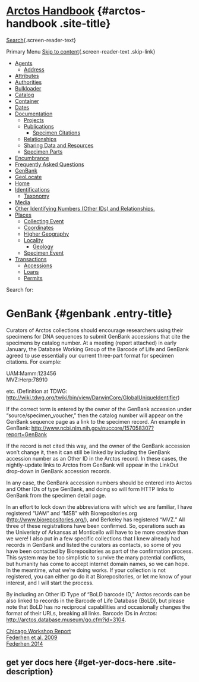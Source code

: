 <div id="page" class="hfeed site">

<div class="header-main">

[Arctos Handbook](/) {#arctos-handbook .site-title}
====================

<div class="search-toggle">

[Search](#search-container){.screen-reader-text}

</div>

Primary Menu
[Skip to content](#content){.screen-reader-text .skip-link}
<div id="primary-menu" class="nav-menu">

-   [Agents](/agent/)
    -   [Address](/agent/address/)
-   [Attributes](/attributes/)
-   [Authorities](/authorities/)
-   [Bulkloader](/bulkloader/)
-   [Catalog](/catalog/)
-   [Container](/container/)
-   [Dates](/dates/)
-   [Documentation](/documentation/)
    -   [Projects](/documentation/projects/)
    -   [Publications](/documentation/publications/)
        -   [Specimen
            Citations](/documentation/publications/specimen-citations/)
    -   [Relationships](/documentation/relationships/)
    -   [Sharing Data and Resources](/documentation/sharing-resources/)
    -   [Specimen Parts](/documentation/parts/)
-   [Encumbrance](/encumbrance/)
-   [Frequently Asked Questions](/faq/)
-   [GenBank](/how-to-genbank/)
-   [GeoLocate](/geolocate/)
-   [Home](/)
-   [Identifications](/identification/)
    -   [Taxonomy](/identification/taxonomy/)
-   [Media](/media/)
-   [Other Identifying Numbers (Other IDs)
    and Relationships.](/other-id/)
-   [Places](/places/)
    -   [Collecting Event](/places/collecting-event/)
    -   [Coordinates](/places/coordinates/)
    -   [Higher Geography](/places/higher-geography/)
    -   [Locality](/places/locality/)
        -   [Geology](/places/locality/geology/)
    -   [Specimen Event](/places/specimen-event/)
-   [Transactions](/transaction/)
    -   [Accessions](/transaction/accession/)
    -   [Loans](/transaction/loans/)
    -   [Permits](/transaction/permits/)

</div>

</div>

<div id="search-container" class="search-box-wrapper hide">

<div class="search-box">

<span class="screen-reader-text">Search for:</span>

</div>

</div>

<div id="main" class="site-main">

<div id="main-content" class="main-content">

<div id="primary" class="content-area">

<div id="content" class="site-content" role="main">

GenBank {#genbank .entry-title}
=======

<div class="entry-content">

Curators of Arctos collections should encourage researchers using their
specimens for DNA sequences to submit GenBank accessions that cite the
specimens by catalog number. At a meeting (report attached) in early
January, the Database Working Group of the Barcode of Life and GenBank
agreed to use essentially our current three-part format for specimen
citations. For example:

UAM:Mamm:123456\
MVZ:Herp:78910

etc. (Definition at TDWG:
<http://wiki.tdwg.org/twiki/bin/view/DarwinCore/GlobalUniqueIdentifier>)

If the correct term is entered by the owner of the GenBank accession
under “source/specimen\_voucher,” then the catalog number will appear on
the GenBank sequence page as a link to the specimen record. An example
in GenBank:
<http://www.ncbi.nlm.nih.gov/nuccore/157058307?report=GenBank>

If the record is not cited this way, and the owner of the GenBank
accession won’t change it, then it can still be linked by including the
GenBank accession number as an Other ID in the Arctos record. In these
cases, the nightly-update links to Arctos from GenBank will appear in
the LinkOut drop-down in GenBank accession records.

In any case, the GenBank accession numbers should be entered into Arctos
and Other IDs of type GenBank, and doing so will form HTTP links to
GenBank from the specimen detail page.

In an effort to lock down the abbreviations with which we are familiar,
I have registered “UAM” and “MSB” with Biorepositories.org
(http://www.biorepositories.org/), and Berkeley has registered “MVZ.”
All three of these registrations have been confirmed. So, operations
such as the Univeristy of Arkansas at Monticello will have to be more
creative than we were! I also put in a few specific collections that I
knew already had records in GenBank and listed the curators as contacts,
so some of you have been contacted by Biorepositories as part of the
confirmation process. This system may be too simplistic to survive the
many potential conflicts, but humanity has come to accept internet
domain names, so we can hope. In the meantime, what we’re doing works.
If your collection is not registered, you can either go do it at
Biorepositories, or let me know of your interest, and I will start the
process.

By including an Other ID Type of “BoLD barcode ID,” Arctos records can
be also linked to records in the Barcode of Life Database (BoLD), but
please note that BoLD has no reciprocal capabilities and occasionally
changes the format of their URLs, breaking all links. Barcode IDs in
Arctos: <http://arctos.database.museum/go.cfm?id=3104>.

[Chicago Workshop
Report](http://arctosdb.files.wordpress.com/2011/08/dbwgchicagoworkshopreport-final.pdf)\
[Federhen et al. 2009](http://arctos.database.museum/media/10253751)\
[Federhen 2014](https://www.ncbi.nlm.nih.gov/pubmed/25398905)

</div>

</div>

</div>

</div>

<div id="secondary">

get yer docs here {#get-yer-docs-here .site-description}
-----------------

</div>

</div>


